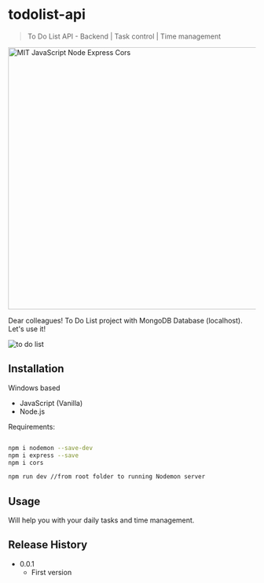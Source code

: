 # todolist-api
> To Do List API - Backend | Task control | Time management

<img width="533" alt="MIT JavaScript Node Express Cors" src="https://user-images.githubusercontent.com/102762000/175974904-a9998fb2-5a75-4318-aca9-8fd2a1c61534.png">

Dear colleagues! To Do List project with MongoDB Database (localhost). Let's use it!

![to do list](https://user-images.githubusercontent.com/102762000/175974889-773c157f-ab50-4523-ade5-46988780f859.png)

## Installation

Windows based
- JavaScript (Vanilla)
- Node.js

Requirements:

```sh

npm i nodemon --save-dev
npm i express --save
npm i cors

npm run dev //from root folder to running Nodemon server

```


## Usage

Will help you with your daily tasks and time management.


## Release History

* 0.0.1
    * First version
